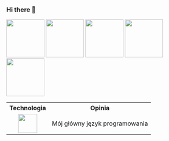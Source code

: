 ### Hi there 👋

<img src="https://simpleicons.org/icons/cplusplus.svg" width="100" height="100"> </a>
<img src="https://simpleicons.org/icons/c.svg" width="100" height="100"> </a>
<img src="https://simpleicons.org/icons/cplusplus.svg" width="100" height="100"> </a>
<img src="https://simpleicons.org/icons/cplusplus.svg" width="100" height="100"> </a>
<img src="https://simpleicons.org/icons/cplusplus.svg" width="100" height="100"> </a>

<table>
  <tr>
    <th>Technologia</th>
    <th>Opinia</th>
  </tr>
  <tr>
    <td><center><img src="https://pl.wikipedia.org/wiki/Plik:ISO_C%2B%2B_Logo.svg" width="50" height="50"></center></td>
    <td>Mój główny język programowania</td>
  </tr>
</table>
